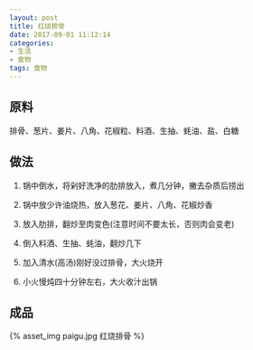 ```yaml
---
layout: post
title: 红烧排骨
date: 2017-09-01 11:12:14
categories:
- 生活
- 食物
tags: 食物
---
```


## 原料

排骨、葱片、姜片、八角、花椒粒、料酒、生抽、蚝油、盐、白糖

## 做法

1. 锅中倒水，将剁好洗净的肋排放入，煮几分钟，撇去杂质后捞出

2. 锅中放少许油烧热，放入葱花、姜片、八角、花椒炒香

3. 放入肋排，翻炒至肉变色(注意时间不要太长，否则肉会变老)

4. 倒入料酒、生抽、蚝油，翻炒几下

5. 加入清水(高汤)刚好没过排骨，大火烧开

6. 小火慢炖四十分钟左右，大火收汁出锅

<!-- more -->

## 成品

{% asset_img paigu.jpg 红烧排骨 %}



